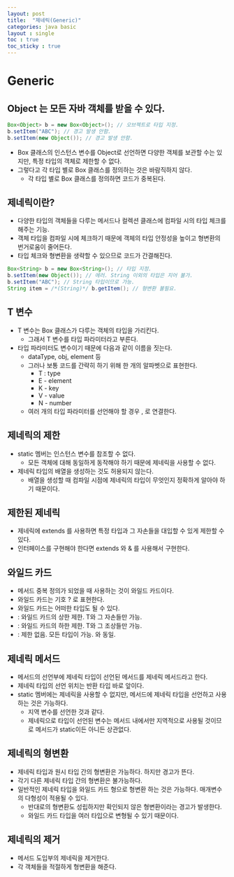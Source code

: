 ```yaml
---
layout: post
title:  "제네릭(Generic)"
categories: java basic
layout : single
toc : true 
toc_sticky : true
---
```


# Generic

## Object 는 모든 자바 객체를 받을 수 있다.

```java
Box<Object> b = new Box<Object>(); // 오브젝트로 타입 지정.
b.setItem("ABC"); // 경고 발생 안함.
b.setItem(new Object()); // 경고 발생 안함.
```

- Box 클래스의 인스턴스 변수를 Object로 선언하면 다양한 객체를 보관할 수는 있지만, 특정 타입의 객체로 제한할 수 없다.
- 그렇다고 각 타입 별로 Box 클래스를 정의하는 것은 바람직하지 않다.
    - 각 타입 별로 Box 클래스를 정의하면 코드가 중복된다.

## 제네릭이란? 

- 다양한 타입의 객체들을 다루는 메서드나 컬렉션 클래스에 컴파일 시의 타입 체크를 해주는 기능.
- 객체 타입을 컴파일 시에 체크하기 때문에 객체의 타입 안정성을 높이고 형변환의 번거로움이 줄어든다.
- 타입 체크와 형변환을 생략할 수 있으므로 코드가 간결해진다.

```java
Box<String> b = new Box<String>(); // 타입 지정.
b.setItem(new Object()); // 에러. String 이외의 타입은 지어 불가.
b.setItem("ABC"); // String 타입이므로 가능.
String item = /*(String)*/ b.getItem(); // 형변환 불필요.
```

## T 변수

- T 변수는 Box 클래스가 다루는 객체의 타입을 가리킨다.
    - 그래서 T 변수를 타입 파라미터라고 부른다.
- 타입 파라미터도 변수이기 때문에 다음과 같이 이름을 짓는다.
    - dataType, obj, element 등
    - 그러나 보통 코드를 간략히 하기 위해 한 개의 알파벳으로 표현한다.
        - T : type
        - E - element
        - K - key
        - V - value
        - N - number
    - 여러 개의 타입 파라미터를 선언해야 할 경우 , 로 연결한다.

## 제네릭의 제한

- static 멤버는 인스턴스 변수를 참조할 수 없다.
    - 모든 객체에 대해 동일하게 동작해야 하기 때문에 제네릭을 사용할 수 없다.
- 제네릭 타입의 배열을 생성하는 것도 허용되지 않는다.
    - 배열을 생성할 때 컴파일 시점에 제네릭의 타입이 무엇인지 정확하게 알아야 하기 때문이다.

## 제한된 제네릭

- 제네릭에 extends 를 사용하면 특정 타입과 그 자손들을 대입할 수 있게 제한할 수 있다.
- 인터페이스를 구현해야 한다면 extends 와 & 를 사용해서 구현한다.

## 와일드 카드

- 메서드 중복 정의가 되었을 때 사용하는 것이 와일드 카드이다.
- 와일드 카드는 기호 ? 로 표현한다.
- 와일드 카드는 어떠한 타입도 될 수 있다.
- <? extends T> : 와일드 카드의 상한 제한. T와 그 자손들만 가능.
- <? super T> : 와일드 카드의 하한 제한. T와 그 조상들만 가능.
- <?> : 제한 없음. 모든 타입이 가능. <? extends Object> 와 동일.

## 제네릭 메서드

- 메서드의 선언부에 제네릭 타입이 선언된 메서드를 제네릭 메서드라고 한다.
- 제네릭 타입의 선언 위치는 반환 타입 바로 앞이다.
- static 멤버에는 제네릭을 사용할 수 없지만, 메서드에 제네릭 타입을 선언하고 사용하는 것은 가능하다.
    - 지역 변수를 선언한 것과 같다.
    - 제네릭으로 타입이 선언된 변수는 메서드 내에서만 지역적으로 사용될 것이므로 메서드가 static이든 아니든 상관없다.

## 제네릭의 형변환

- 제네릭 타입과 원시 타입 간의 형변환은 가능하다. 하지만 경고가 뜬다.
- 각기 다른 제네릭 타입 간의 형변환은 불가능하다.
- 일반적인 제네릭 타입을 와일드 카드 형으로 형변환 하는 것은 가능하다. 매개변수의 다형성이 적용될 수 있다.
    - 반대로의 형변환도 성립하지만 확인되지 않은 형변환이라는 경고가 발생한다.
    - 와일드 카드 타입을 여러 타입으로 변형될 수 있기 때문이다.

## 제네릭의 제거

- 메서드 도입부의 제네릭을 제거한다.
- 각 객체들을 적절하게 형변환을 해준다.